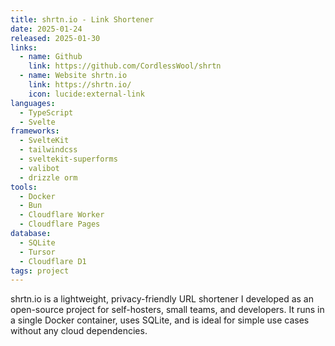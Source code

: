 ```yaml
---
title: shrtn.io - Link Shortener
date: 2025-01-24
released: 2025-01-30
links:
  - name: Github
    link: https://github.com/CordlessWool/shrtn
  - name: Website shrtn.io
    link: https://shrtn.io/
    icon: lucide:external-link
languages:
  - TypeScript
  - Svelte
frameworks:
  - SvelteKit
  - tailwindcss
  - sveltekit-superforms
  - valibot
  - drizzle orm
tools:
  - Docker
  - Bun
  - Cloudflare Worker
  - Cloudflare Pages
database:
  - SQLite
  - Tursor
  - Cloudflare D1
tags: project
---
```


shrtn.io is a lightweight, privacy-friendly URL shortener I developed as an open-source project for self-hosters, small teams, and developers. It runs in a single Docker container, uses SQLite, and is ideal for simple use cases without any cloud dependencies.
